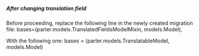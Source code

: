 ##### After changing translation field

Before proceeding, replace the following line in the newly created migration file:
bases=(parler.models.TranslatedFieldsModelMixin, models.Model),

With the following one:
bases = (parler.models.TranslatableModel, models.Model)